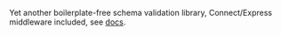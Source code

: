 Yet another boilerplate-free schema validation library, Connect/Express
middleware included, see [docs](https://andreypopp.github.io/schematron).

